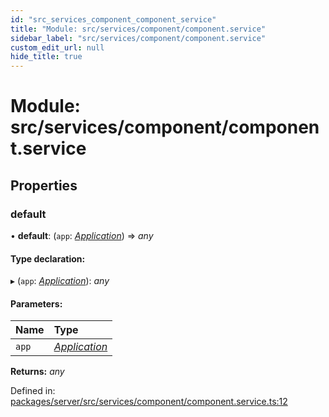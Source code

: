 ```yaml
---
id: "src_services_component_component_service"
title: "Module: src/services/component/component.service"
sidebar_label: "src/services/component/component.service"
custom_edit_url: null
hide_title: true
---
```


# Module: src/services/component/component.service

## Properties

### default

• **default**: (`app`: [*Application*](src_declarations.md#application)) => *any*

#### Type declaration:

▸ (`app`: [*Application*](src_declarations.md#application)): *any*

#### Parameters:

Name | Type |
:------ | :------ |
`app` | [*Application*](src_declarations.md#application) |

**Returns:** *any*

Defined in: [packages/server/src/services/component/component.service.ts:12](https://github.com/xr3ngine/xr3ngine/blob/7650c2bea/packages/server/src/services/component/component.service.ts#L12)
